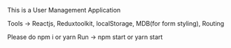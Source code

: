 This is a User Management Application

Tools -> Reactjs, Reduxtoolkit, localStorage, MDB(for form styling), Routing

Please do npm i or yarn
Run -> npm start or yarn start